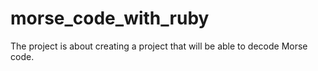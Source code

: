 # morse_code_with_ruby
The project is about creating a project that will be able to decode Morse code.

